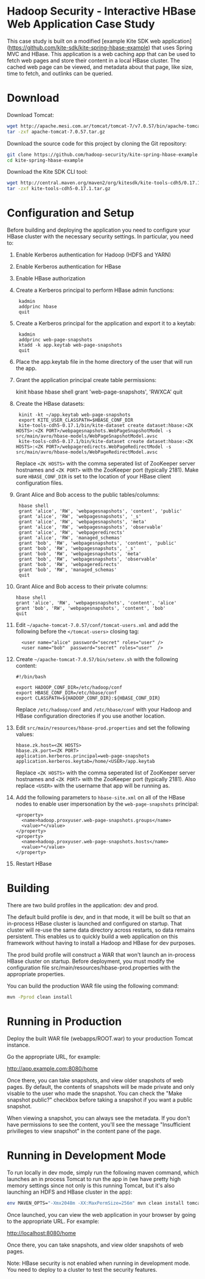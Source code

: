 Hadoop Security - Interactive HBase Web Application Case Study
=========================

This case study is built on a modified [example Kite SDK web application]
(https://github.com/kite-sdk/kite-spring-hbase-example) that uses Spring MVC
and HBase.  This application is a web caching app that can be used to fetch web
pages and store their content in a local HBase cluster. The cached web page can
be viewed, and metadata about that page, like size, time to fetch, and outlinks
can be queried.

Download
=========================

Download Tomcat:

```bash
wget http://apache.mesi.com.ar/tomcat/tomcat-7/v7.0.57/bin/apache-tomcat-7.0.57.tar.gz
tar -zxf apache-tomcat-7.0.57.tar.gz
```

Download the source code for this project by cloning the Git repository:

```bash
git clone https://github.com/hadoop-security/kite-spring-hbase-example.git
cd kite-spring-hbase-example
```

Download the Kite SDK CLI tool:

```bash
wget http://central.maven.org/maven2/org/kitesdk/kite-tools-cdh5/0.17.1/kite-tools-cdh5-0.17.1.tar.gz
tar -zxf kite-tools-cdh5-0.17.1.tar.gz
```

Configuration and Setup
=========================

Before building and deploying the application you need to configure your HBase
cluster with the necessary security settings. In particular, you need to:

1. Enable Kerberos authentication for Hadoop (HDFS and YARN)
2. Enable Kerberos authentication for HBase
3. Enable HBase authorization
4. Create a Kerberos principal to perform HBase admin functions:

        kadmin
        addprinc hbase
        quit

5. Create a Kerberos principal for the application and export it to a keytab:

        kadmin
        addprinc web-page-snapshots
        ktadd -k app.keytab web-page-snapshots
        quit

6. Place the app.keytab file in the home directory of the user that will run
the app.
7. Grant the application principal create table permissions:

	kinit hbase
        hbase shell
        grant 'web-page-snapshots', 'RWXCA'
        quit

8. Create the HBase datasets:

        kinit -kt ~/app.keytab web-page-snapshots
        export KITE_USER_CLASSPATH=$HBASE_CONF_DIR
        kite-tools-cdh5-0.17.1/bin/kite-dataset create dataset:hbase:<ZK HOSTS>:<ZK PORT>/webpagesnapshots.WebPageSnapshotModel -s src/main/avro/hbase-models/WebPageSnapshotModel.avsc
        kite-tools-cdh5-0.17.1/bin/kite-dataset create dataset:hbase:<ZK HOSTS>:<ZK PORT>/webpageredirects.WebPageRedirectModel -s src/main/avro/hbase-models/WebPageRedirectModel.avsc

    Replace `<ZK HOSTS>` with the comma seperated list of ZooKeeper server
    hostnames and `<ZK PORT>` with the ZooKeeper port (typically 2181). Make sure
    `HBASE_CONF_DIR` is set to the location of your HBase client configuration
    files.

9. Grant Alice and Bob access to the public tables/columns:

        hbase shell
        grant 'alice', 'RW', 'webpagesnapshots', 'content', 'public'
        grant 'alice', 'RW', 'webpagesnapshots', '_s'
        grant 'alice', 'RW', 'webpagesnapshots', 'meta'
        grant 'alice', 'RW', 'webpagesnapshots', 'observable'
        grant 'alice', 'RW', 'webpageredirects'
        grant 'alice', 'RW', 'managed_schemas'
        grant 'bob', 'RW', 'webpagesnapshots', 'content', 'public'
        grant 'bob', 'RW', 'webpagesnapshots', '_s'
        grant 'bob', 'RW', 'webpagesnapshots', 'meta'
        grant 'bob', 'RW', 'webpagesnapshots', 'observable'
        grant 'bob', 'RW', 'webpageredirects'
        grant 'bob', 'RW', 'managed_schemas'
        quit

10. Grant Alice and Bob access to their private columns:

        hbase shell
        grant 'alice', 'RW', 'webpagesnapshots', 'content', 'alice'
        grant 'bob', 'RW', 'webpagesnapshots', 'content', 'bob'
        quit

11. Edit `~/apache-tomcat-7.0.57/conf/tomcat-users.xml` and add the following
before the `</tomcat-users>` closing tag:

          <user name="alice" password="secret" roles="user" />
          <user name="bob"  password="secret" roles="user"  />

12. Create `~/apache-tomcat-7.0.57/bin/setenv.sh` with the following content:

        #!/bin/bash
        
        export HADOOP_CONF_DIR=/etc/hadoop/conf
        export HBASE_CONF_DIR=/etc/hbase/conf
        export CLASSPATH=${HADOOP_CONF_DIR}:${HBASE_CONF_DIR}

    Replace `/etc/hadoop/conf` and `/etc/hbase/conf` with your Hadoop and HBase
    configuration directories if you use another location.

13. Edit `src/main/resources/hbase-prod.properties` and set the following
values:

        hbase.zk.host=<ZK HOSTS>
        hbase.zk.port=<ZK PORT>
        application.kerberos.principal=web-page-snapshots
        application.kerberos.keytab=/home/<USER>/app.keytab

    Replace `<ZK HOSTS>` with the comma seperated list of ZooKeeper server
    hostnames and `<ZK PORT>` with the ZooKeeper port (typically 2181). Also
    replace `<USER>` with the username that app will be running as.

14. Add the following parameters to `hbase-site.xml` on all of the HBase nodes
to enable user impersonation by the `web-page-snapshots` principal:

        <property>
          <name>hadoop.proxyuser.web-page-snapshots.groups</name>
          <value>*</value>
        </property>
        <property>
          <name>hadoop.proxyuser.web-page-snapshots.hosts</name>
          <value>*</value>
        </property>

15. Restart HBase

Building
=========================

There are two build profiles in the application: dev and prod.

The default build profile is dev, and in that mode, it will be built so that an
in-process HBase cluster is launched and configured on startup. That cluster
will re-use the same data directory across restarts, so data remains persistent.
This enables us to quickly build a web application on this framework without
having to install a Hadoop and HBase for dev purposes.

The prod build profile will construct a WAR that won't launch an in-process
HBase cluster on startup. Before deployment, you must modify the configuration 
file src/main/resources/hbase-prod.properties with the appropriate properties.

You can build the production WAR file using the following command:

```bash
mvn -Pprod clean install
```

Running in Production
===========================

Deploy the built WAR file (webapps/ROOT.war) to your production Tomcat instance.

Go the appropriate URL, for example:

http://app.example.com:8080/home

Once there, you can take snapshots, and view older snapshots of web pages. By
default, the contents of snapshots will be made private and only visable to the
user who made the snapshot. You can check the "Make snapshot public?" checkbox
before taking a snapshot if you want a public snapshot.

When viewing a snapshot, you can always see the metadata. If you don't have
permissions to see the content, you'll see the message "Insufficient
privilleges to view snapshot" in the content pane of the page.

Running in Development Mode
===========================

To run locally in dev mode, simply run the following maven command, which
launches an in process Tomcat to run the app in (we have pretty high memory
settings since not only is this running Tomcat, but it's also launching an
HDFS and HBase cluster in the app):

```bash
env MAVEN_OPTS="-Xmx2048m -XX:MaxPermSize=256m" mvn clean install tomcat7:run
```

Once launched, you can view the web application in your browser by going to
the appropriate URL. For example:

[http://localhost:8080/home](http://localhost:8080/home)

Once there, you can take snapshots, and view older snapshots of web pages.

Note: HBase security is not enabled when running in development mode. You
need to deploy to a cluster to test the security features.
